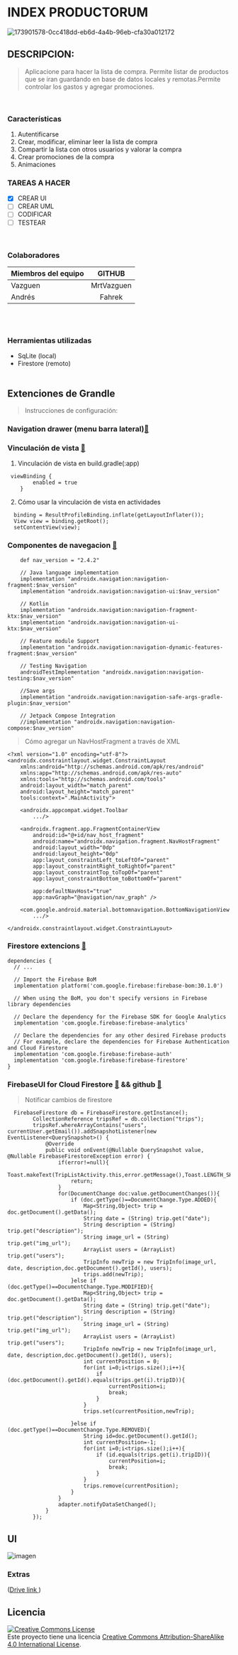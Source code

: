 
# INDEX PRODUCTORUM

![173901578-0cc418dd-eb6d-4a4b-96eb-cfa30a012172](https://user-images.githubusercontent.com/33204630/174042636-463f62c2-3e7c-458b-a546-7942ab92538e.png)
<br />

## DESCRIPCION:
>Aplicacione para hacer la lista de compra. Permite listar de productos que se iran guardando en base de datos locales y remotas.Permite controlar los gastos y agregar promociones.
<br />

### Características

1. Autentificarse
2. Crear, modificar, eliminar leer la lista de compra
4. Compartir la lista con otros usuarios y  valorar  la compra
4. Crear promociones de la  compra
5. Animaciones
 
### TAREAS A HACER
- [X] CREAR UI
- [ ] CREAR UML
- [ ] CODIFICAR
- [ ] TESTEAR

<br />

### Colaboradores

| Miembros del equipo|       GITHUB        |  
| -------------      |:-------------:      | 
| Vazguen            | MrtVazguen          |
| Andrés             | Fahrek              |
<br />
<br />




### Herramientas utilizadas
* SqLite (local)
* Firestore (remoto)
  <br /><br /> 

## Extenciones de Grandle
> Instrucciones de configuración:

### Navigation drawer (menu barra lateral)[:link:](https://material.io/components/navigation-drawer)

### Vinculación de vista [:link:](https://developer.android.com/topic/libraries/view-binding?hl=es-419)
1. Vinculación de vista en build.gradle(:app)

```
 viewBinding {
        enabled = true
    }
```

2. Cómo usar la vinculación de vista en actividades
```
  binding = ResultProfileBinding.inflate(getLayoutInflater());
  View view = binding.getRoot();
  setContentView(view);

```


### Componentes de navegacion [:link:](https://developer.android.google.cn/guide/navigation/navigation-getting-started?hl=es-419)
```
    def nav_version = "2.4.2"

    // Java language implementation
    implementation "androidx.navigation:navigation-fragment:$nav_version"
    implementation "androidx.navigation:navigation-ui:$nav_version"

    // Kotlin
    implementation "androidx.navigation:navigation-fragment-ktx:$nav_version"
    implementation "androidx.navigation:navigation-ui-ktx:$nav_version"

    // Feature module Support
    implementation "androidx.navigation:navigation-dynamic-features-fragment:$nav_version"

    // Testing Navigation
    androidTestImplementation "androidx.navigation:navigation-testing:$nav_version"

    //Save args
    implementation "androidx.navigation:navigation-safe-args-gradle-plugin:$nav_version"

    // Jetpack Compose Integration
    //implementation "androidx.navigation:navigation-compose:$nav_version"

```
  
> Cómo agregar un NavHostFragment a través de XML
``` 
<?xml version="1.0" encoding="utf-8"?>
<androidx.constraintlayout.widget.ConstraintLayout
    xmlns:android="http://schemas.android.com/apk/res/android"
    xmlns:app="http://schemas.android.com/apk/res-auto"
    xmlns:tools="http://schemas.android.com/tools"
    android:layout_width="match_parent"
    android:layout_height="match_parent"
    tools:context=".MainActivity">

    <androidx.appcompat.widget.Toolbar
        .../>

    <androidx.fragment.app.FragmentContainerView
        android:id="@+id/nav_host_fragment"
        android:name="androidx.navigation.fragment.NavHostFragment"
        android:layout_width="0dp"
        android:layout_height="0dp"
        app:layout_constraintLeft_toLeftOf="parent"
        app:layout_constraintRight_toRightOf="parent"
        app:layout_constraintTop_toTopOf="parent"
        app:layout_constraintBottom_toBottomOf="parent"

        app:defaultNavHost="true"
        app:navGraph="@navigation/nav_graph" />

    <com.google.android.material.bottomnavigation.BottomNavigationView
        .../>

</androidx.constraintlayout.widget.ConstraintLayout>
```



### Firestore extencions [:link:](https://firebase.google.com/docs/android/setup?hl=es-419)
```
dependencies {
  // ...

  // Import the Firebase BoM
  implementation platform('com.google.firebase:firebase-bom:30.1.0')

  // When using the BoM, you don't specify versions in Firebase library dependencies

  // Declare the dependency for the Firebase SDK for Google Analytics
  implementation 'com.google.firebase:firebase-analytics'

  // Declare the dependencies for any other desired Firebase products
  // For example, declare the dependencies for Firebase Authentication and Cloud Firestore
  implementation 'com.google.firebase:firebase-auth'
  implementation 'com.google.firebase:firebase-firestore'
}

```

### FirebaseUI for Cloud Firestore [:link:](https://firebaseopensource.com/projects/firebase/firebaseui-android/firestore/readme/) && github  [:link:](https://github.com/firebase/firebaseui-android/)
> Notificar  cambios de firestore 
```
  FirebaseFirestore db = FirebaseFirestore.getInstance();
        CollectionReference tripsRef = db.collection("trips");
        tripsRef.whereArrayContains("users", currentUser.getEmail()).addSnapshotListener(new EventListener<QuerySnapshot>() {
            @Override
            public void onEvent(@Nullable QuerySnapshot value, @Nullable FirebaseFirestoreException error) {
                if(error!=null){
                    Toast.makeText(TripListActivity.this,error.getMessage(),Toast.LENGTH_SHORT).show();
                    return;
                }
                for(DocumentChange doc:value.getDocumentChanges()){
                    if (doc.getType()==DocumentChange.Type.ADDED){
                        Map<String,Object> trip = doc.getDocument().getData();
                        String date = (String) trip.get("date");
                        String description = (String) trip.get("description");
                        String image_url = (String) trip.get("img_url");
                        ArrayList users = (ArrayList) trip.get("users");
                        TripInfo newTrip = new TripInfo(image_url, date, description,doc.getDocument().getId(), users);
                        trips.add(newTrip);
                    }else if (doc.getType()==DocumentChange.Type.MODIFIED){
                        Map<String,Object> trip = doc.getDocument().getData();
                        String date = (String) trip.get("date");
                        String description = (String) trip.get("description");
                        String image_url = (String) trip.get("img_url");
                        ArrayList users = (ArrayList) trip.get("users");
                        TripInfo newTrip = new TripInfo(image_url, date, description,doc.getDocument().getId(), users);
                        int currentPosition = 0;
                        for(int i=0;i<trips.size();i++){
                            if (doc.getDocument().getId().equals(trips.get(i).tripID)){
                                currentPosition=i;
                                break;
                            }
                        }
                        trips.set(currentPosition,newTrip);

                    }else if (doc.getType()==DocumentChange.Type.REMOVED){
                        String id=doc.getDocument().getId();
                        int currentPosition=-1;
                        for(int i=0;i<trips.size();i++){
                            if (id.equals(trips.get(i).tripID)){
                                currentPosition=i;
                                break;
                            }
                        }
                        trips.remove(currentPosition);
                    }
                }
                adapter.notifyDataSetChanged();
            }
        });
```
## UI 
![imagen](https://user-images.githubusercontent.com/33204630/175988029-d7367899-4be3-4967-aa5e-1676cf02d40b.png)


### Extras
([Drive link ](https://docs.google.com/document/d/1r5ElcFDWT98yS-NT08viIMSQooUFfycH5JtQUsLnOFA/edit))
<br />

## Licencia
<a rel="license" href="http://creativecommons.org/licenses/by-sa/4.0/"><img alt="Creative Commons License" style="border-width:0" src="https://i.creativecommons.org/l/by-sa/4.0/88x31.png" /></a><br />Este proyecto tiene una licencia <a rel="license" href="http://creativecommons.org/licenses/by-sa/4.0/">Creative Commons Attribution-ShareAlike 4.0 International License</a>.
